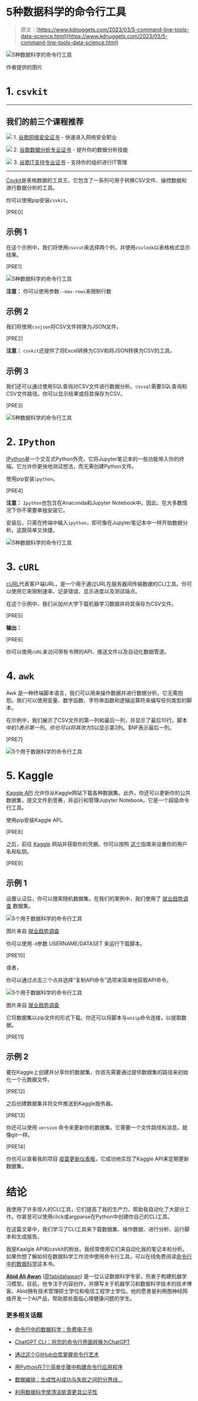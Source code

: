 # 5种数据科学的命令行工具

> 原文：[https://www.kdnuggets.com/2023/03/5-command-line-tools-data-science.html](https://www.kdnuggets.com/2023/03/5-command-line-tools-data-science.html)

![5种数据科学的命令行工具](../Images/a2adaa27c9bc266de52f4da0df0e5425.png)

作者提供的图片

# 1\. `csvkit`

* * *

## 我们的前三个课程推荐

![](../Images/0244c01ba9267c002ef39d4907e0b8fb.png) 1\. [谷歌网络安全证书](https://www.kdnuggets.com/google-cybersecurity) - 快速进入网络安全职业

![](../Images/e225c49c3c91745821c8c0368bf04711.png) 2\. [谷歌数据分析专业证书](https://www.kdnuggets.com/google-data-analytics) - 提升你的数据分析技能

![](../Images/0244c01ba9267c002ef39d4907e0b8fb.png) 3\. [谷歌IT支持专业证书](https://www.kdnuggets.com/google-itsupport) - 支持你的组织进行IT管理

* * *

[Csvkit](https://csvkit.readthedocs.io/en/latest/index.html)是表格数据的工具王。它包含了一系列可用于转换CSV文件、操控数据和进行数据分析的工具。

你可以使用pip安装`csvkit`。

[PRE0]

## 示例 1

在这个示例中，我们将使用`csvcut`来选择两个列，并使用`csvlook`以表格格式显示结果。

[PRE1]

![5种数据科学的命令行工具](../Images/1049bc9dee83c5e833eda7d825f8d677.png)

**注意：** 你可以使用参数`--max-rows`来限制行数

## 示例 2

我们将使用`csvjson`将CSV文件转换为JSON文件。

[PRE2]

**注意：** `csvkit`还提供了将Excel转换为CSV和将JSON转换为CSV的工具。

## 示例 3

我们还可以通过使用SQL查询对CSV文件进行数据分析。`csvsql`需要SQL查询和CSV文件路径。你可以显示结果或将其保存为CSV。

[PRE3]

![5种数据科学的命令行工具](../Images/c4a301385dd14a8b172ea6f1511bd1a0.png)

# 2\. `IPython`

[IPython](https://ipython.readthedocs.io/en/latest/index.html)是一个交互式Python外壳，它将Jupyter笔记本的一些功能带入你的终端。它允许你更快地测试想法，而无需创建Python文件。

使用pip安装`ipython`。

[PRE4]

**注意：** `Ipython`也包含在Anaconda和Jupyter Notebook中。因此，在大多数情况下你不需要单独安装它。

安装后，只需在终端中输入`ipython`，即可像在Jupyter笔记本中一样开始数据分析。这既简单又快捷。

![5种数据科学的命令行工具](../Images/cdad5b94b6383ba63f41d39ad5498561.png)

# 3\. `cURL`

[cURL](https://curl.se/)代表客户端URL，是一个用于通过URL在服务器间传输数据的CLI工具。你可以使用它来限制速率、记录错误、显示进度以及测试端点。

在这个示例中，我们从加州大学下载机器学习数据并将其保存为CSV文件。

[PRE5]

**输出：**

[PRE6]

你可以使用`cURL`来访问带有令牌的API、推送文件以及自动化数据管道。

# 4\. `awk`

Awk 是一种终端脚本语言，我们可以用来操作数据并进行数据分析。它无需抱怨。我们可以使用变量、数字函数、字符串函数和逻辑运算符来编写任何类型的脚本。

在示例中，我们展示了CSV文件的第一列和最后一列，并显示了最后10行。脚本中的$1表示第一列。你也可以将其改为$3以显示第3列。$NF表示最后一列。

[PRE7]

![5个用于数据科学的命令行工具](../Images/0b447965f2bb3604f8863681670a2ade.png)

# 5\. Kaggle

[Kaggle API](https://github.com/Kaggle/kaggle-api) 允许你从Kaggle网站下载各种数据集。此外，你还可以更新你的公共数据集，提交文件到竞赛，并运行和管理Jupyter Notebook。它是一个超级命令行工具。

使用pip安装Kaggle API。

[PRE8]

之后，前往 [Kaggle](https://www.kaggle.com/) 网站并获取你的凭据。你可以按照 [这个](https://github.com/Kaggle/kaggle-api#api-credentials)指南来设置你的用户名和私钥。

[PRE9]

## 示例 1

设置认证后，你可以搜索随机数据集。在我们的案例中，我们使用了 [就业趋势调查](https://www.kaggle.com/datasets/revathyta/survey-on-employment-trends) 数据集。

![5个用于数据科学的命令行工具](../Images/52303c5aeb71f7e90fd997a6ce0867a1.png)

图片来自 [就业趋势调查](https://www.kaggle.com/datasets/revathyta/survey-on-employment-trends)

你可以使用`-d`参数 USERNAME/DATASET 来运行下载脚本。

[PRE10]

或者，

你可以通过点击三个点并选择“复制API命令”选项来简单地获取API命令。

![5个用于数据科学的命令行工具](../Images/4401feaa593e48df8f726366781daba4.png)

图片来自 [就业趋势调查](https://www.kaggle.com/datasets/revathyta/survey-on-employment-trends)

它将数据集以zip文件的形式下载。你还可以将脚本与`unzip`命令连接，以提取数据。

[PRE11]

## 示例 2

要在Kaggle上创建并分享你的数据集，你首先需要通过提供数据集的路径来初始化一个元数据文件。

[PRE12]

之后创建数据集并将文件推送到Kaggle服务器。

[PRE13]

你还可以使用 `version` 命令来更新你的数据集。它需要一个文件路径和消息。就像git一样。

[PRE14]

你也可以查看我的项目 [疫苗更新仪表板](https://deepnote.com/@abid/Vaccine-Update-Dashboard-8326e20a-9f85-4c0c-8380-c8c898e7e3d3)，它成功地实现了Kaggle API来定期更新数据集。

# 结论

我使用了许多惊人的CLI工具，它们提高了我的生产力，帮助我自动化了大部分工作。你甚至可以使用click或argparse在Python中创建你自己的CLI工具。

在这篇文章中，我们学习了CLI工具来下载数据集、操作数据、进行分析、运行脚本和生成报告。

我是Kaalgle API和csvkit的粉丝。我经常使用它们来自动化我的笔记本和分析。如果你想了解如何在数据科学工作流中使用命令行工具，可以在线免费阅读[命令行中的数据科学](/2022/03/data-science-command-line-free-ebook.html)这本书。

**[Abid Ali Awan](https://www.polywork.com/kingabzpro)** ([@1abidaliawan](https://twitter.com/1abidaliawan)) 是一位认证数据科学专家，热衷于构建机器学习模型。目前，他专注于内容创作，并撰写关于机器学习和数据科学技术的技术博客。Abid拥有技术管理硕士学位和电信工程学士学位。他的愿景是利用图神经网络开发一个AI产品，帮助那些面临心理健康问题的学生。

### 更多相关话题

+   [命令行中的数据科学：免费电子书](https://www.kdnuggets.com/2022/03/data-science-command-line-free-ebook.html)

+   [ChatGPT CLI：将您的命令行界面转换为ChatGPT](https://www.kdnuggets.com/2023/07/chatgpt-cli-transform-commandline-interface-chatgpt.html)

+   [通过这个GitHub仓库掌握命令行艺术](https://www.kdnuggets.com/master-the-art-of-command-line-with-this-github-repository)

+   [用Python在7个简单步骤中构建命令行应用程序](https://www.kdnuggets.com/build-a-command-line-app-with-python-in-7-easy-steps)

+   [数据编排：生成性AI成功与失败之间的分界线…](https://www.kdnuggets.com/2024/07/astronomer/data-orchestration-the-dividing-line-between-generative-ai-success-and-failure)

+   [利用数据科学使清洁能源更具公平性](https://www.kdnuggets.com/2022/03/data-science-make-clean-energy-equitable.html)
